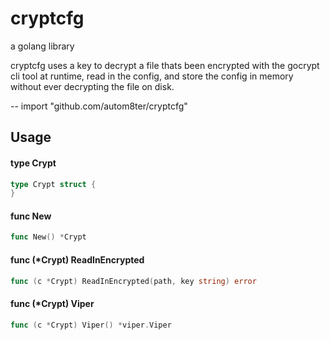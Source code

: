 # cryptcfg

a golang library

cryptcfg uses a key to decrypt a file thats been encrypted with the gocrypt cli tool at runtime, read in the config, and store the config in memory without ever decrypting the file on disk.

--
    import "github.com/autom8ter/cryptcfg"


## Usage

#### type Crypt

```go
type Crypt struct {
}
```


#### func  New

```go
func New() *Crypt
```

#### func (*Crypt) ReadInEncrypted

```go
func (c *Crypt) ReadInEncrypted(path, key string) error
```

#### func (*Crypt) Viper

```go
func (c *Crypt) Viper() *viper.Viper
```
